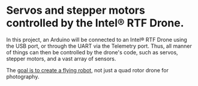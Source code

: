 # Servos and stepper motors controlled by the Intel® RTF Drone.

In this project, an Arduino will be connected to an Intel® RTF Drone using the USB port, or through the UART via the Telemetry port. Thus, all manner of things can then be controlled by the drone's code, such as servos, stepper motors, and a vast array of sensors.  

The [goal is to create a flying robot](https://github.com/PhilippeDoucette/Intel-RTF-Drone-with-servo-control/wiki), not just a quad rotor drone for photography.
